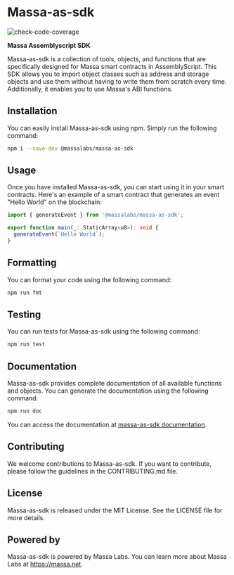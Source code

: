 # Massa-as-sdk
![check-code-coverage](https://img.shields.io/badge/coverage-70%25-green)


**Massa Assemblyscript SDK**

Massa-as-sdk is a collection of tools, objects, and functions that are specifically designed for Massa smart contracts in AssemblyScript. This SDK allows you to import object classes such as address and storage objects and use them without having to write them from scratch every time. Additionally, it enables you to use Massa's ABI functions.

## Installation

You can easily install Massa-as-sdk using npm. Simply run the following command:

```sh
npm i --save-dev @massalabs/massa-as-sdk
```

## Usage

Once you have installed Massa-as-sdk, you can start using it in your smart contracts. Here's an example of a smart contract that generates an event "Hello World" on the blockchain:

```typescript
import { generateEvent } from '@massalabs/massa-as-sdk';

export function main(_: StaticArray<u8>): void {
  generateEvent(`Hello World`);
}
```

## Formatting

You can format your code using the following command:

```sh
npm run fmt
```

## Testing

You can run tests for Massa-as-sdk using the following command:

```sh
npm run test
```

## Documentation

Massa-as-sdk provides complete documentation of all available functions and objects. You can generate the documentation using the following command:

```sh
npm run doc
```

You can access the documentation at [massa-as-sdk documentation](https://as-sdk.docs.massa.net).

## Contributing

We welcome contributions to Massa-as-sdk. If you want to contribute, please follow the guidelines in the CONTRIBUTING.md file.

## License

Massa-as-sdk is released under the MIT License. See the LICENSE file for more details.

## Powered by

Massa-as-sdk is powered by Massa Labs. You can learn more about Massa Labs at https://massa.net.